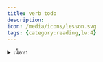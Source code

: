 ```yaml
---
title: verb todo
description: 
icon: /media/icons/lesson.svg
tags: {category:reading,lv:4}
---
```


<details>
<summary>เนื้อหา</summary>

<details>

<summary>แบบฝึกหัด</summary>

<details>